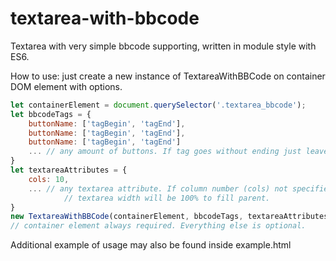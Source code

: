 # textarea-with-bbcode
Textarea with very simple bbcode supporting, written in module style with ES6. 

How to use: just create a new instance of TextareaWithBBCode on container DOM element with options.
```js
let containerElement = document.querySelector('.textarea_bbcode');
let bbcodeTags = {
	buttonName: ['tagBegin', 'tagEnd'],
	buttonName: ['tagBegin', 'tagEnd'],
	buttonName: ['tagBegin', 'tagEnd']
	... // any amount of buttons. If tag goes without ending just leave empty string ''.
}
let textareaAttributes = {
	cols: 10,
	... // any textarea attribute. If column number (cols) not specified
			// textarea width will be 100% to fill parent.
}
new TextareaWithBBCode(containerElement, bbcodeTags, textareaAttributes); 
// container element always required. Everything else is optional.
```

Additional example of usage may also be found inside example.html